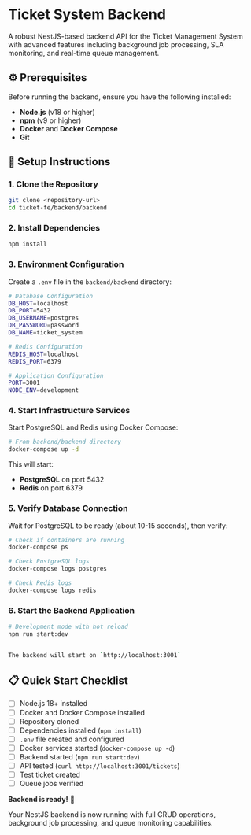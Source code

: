 # Ticket System Backend

A robust NestJS-based backend API for the Ticket Management System with advanced features including background job processing, SLA monitoring, and real-time queue management.

## ⚙️ Prerequisites

Before running the backend, ensure you have the following installed:

- **Node.js** (v18 or higher)
- **npm** (v9 or higher)
- **Docker** and **Docker Compose**
- **Git**

## 🚀 Setup Instructions

### 1. Clone the Repository

```bash
git clone <repository-url>
cd ticket-fe/backend/backend
```

### 2. Install Dependencies

```bash
npm install
```

### 3. Environment Configuration

Create a `.env` file in the `backend/backend` directory:

```bash
# Database Configuration
DB_HOST=localhost
DB_PORT=5432
DB_USERNAME=postgres
DB_PASSWORD=password
DB_NAME=ticket_system

# Redis Configuration
REDIS_HOST=localhost
REDIS_PORT=6379

# Application Configuration
PORT=3001
NODE_ENV=development
```

### 4. Start Infrastructure Services

Start PostgreSQL and Redis using Docker Compose:

```bash
# From backend/backend directory
docker-compose up -d
```

This will start:
- **PostgreSQL** on port 5432
- **Redis** on port 6379

### 5. Verify Database Connection

Wait for PostgreSQL to be ready (about 10-15 seconds), then verify:

```bash
# Check if containers are running
docker-compose ps

# Check PostgreSQL logs
docker-compose logs postgres

# Check Redis logs
docker-compose logs redis
```

### 6. Start the Backend Application

```bash
# Development mode with hot reload
npm run start:dev


The backend will start on `http://localhost:3001`
```

## 📋 Quick Start Checklist

- [ ] Node.js 18+ installed
- [ ] Docker and Docker Compose installed
- [ ] Repository cloned
- [ ] Dependencies installed (`npm install`)
- [ ] `.env` file created and configured
- [ ] Docker services started (`docker-compose up -d`)
- [ ] Backend started (`npm run start:dev`)
- [ ] API tested (`curl http://localhost:3001/tickets`)
- [ ] Test ticket created
- [ ] Queue jobs verified

**Backend is ready!** 🎉

Your NestJS backend is now running with full CRUD operations, background job processing, and queue monitoring capabilities.

